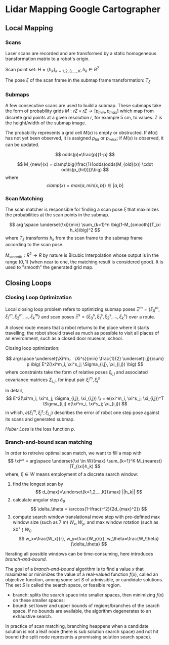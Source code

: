 # Lidar Mapping Google Cartographer

## Local Mapping

### Scans

Laser scans are recorded and are transformed by a static homogeneous transformation matrix to a robot's origin.

Scan point set: $H=\{h_k\}_{k=1,2,3,...,K}, h_k \in R^2$

The pose $\xi$ of the scan frame in the
submap frame transformation: $T_{\xi}$

### Submaps

A few consecutive scans are used to build a submap. 
These submaps take the form of probability grids $M : rZ × rZ \rightarrow [p_{min} , p_{max} ]$ which map from discrete grid points at a given resolution $r$, for example 5 cm, to values. $Z$ is the height/width of the submap image.

The probability represents a grid cell $M(x)$ is empty or obstructed. If $M(x)$ has not yet been observed, it is assigned $p_{hit}$ or $p_{miss}$; if $M(x)$ is observed, it can be updated.

$$
odds(p)=\frac{p}{1-p}
$$

$$
M_{new}(x) = clamp\big(\frac{1}{odds(odds(M_{old}(x)) \cdot odds(p_{hit}))}\big)
$$
where
$$
clamp(x) = max(a, min(x, b)) \in [a, b]
$$

### Scan Matching

The scan matcher is responsible for
finding a scan pose $\xi$ that maximizes the probabilities at the scan points in the submap.

$$
arg \space \underset{\xi}{min} \sum_{k=1}^n \big(1-M_{smooth}(T_\xi h_k)\big)^2
$$
where $T_\xi$ transforms $h_k$ from the scan frame to the submap
frame according to the scan pose.

$M_{smooth}: R^2 \rightarrow R$ by nature is Bicubic Interpolation whose output is in the range $(0, 1)$ (when near to one, the matching result is considered good). It is used to "smooth" the generated grid map.

## Closing Loops

### Closing Loop Optimization

Local closing loop problem refers to optimizing submap poses $\Xi^m = \{\xi^m_0, \xi^m_1, \xi^m_2, ..., \xi^m_k\}$ and scan poses $\Xi^s = \{\xi^s_0, \xi^s_1, \xi^s_2, ..., \xi^s_k\}$ over a route.

A closed route means that a robot returns to the place where it starts travelling; the robot should travel as much as possible to visit all places of an environment, such as a closed door museum, school.

Closing loop optimization:

$$
arg\space \underset{\Xi^m， \Xi^s}{min} \frac{1}{2} \underset{i,j}{\sum} p \big( E^2(\xi^m_i, \xi^s_j; \Sigma_{i,j}, \xi_{i,j}) \big)
$$
where constraints take the form of relative poses $\xi_{i,j}$ and associated covariance matrices $\Sigma_{i,j}$, for input pair $\xi^m_i, \xi^s_j$

In detail,
$$
E^2(\xi^m_i, \xi^s_j; \Sigma_{i,j}, \xi_{i,j}) 
\\ =
e(\xi^m_i, \xi^s_j; \xi_{i,j})^T \Sigma_{i,j} e(\xi^m_i, \xi^s_j; \xi_{i,j})
$$
in which, $e(\xi^m_i, \xi^s_j; \xi_{i,j})$ describes the error of robot one step pose against its scans and generated submap.

*Huber Loss* is the loss function $p$.

### Branch-and-bound scan matching

In order to retreive optimal scan match, we want to fill a map with 
$$
\xi^* = arg\space \underset{\xi \in W}{max} \sum_{k=1}^K M_{nearest}(T_{\xi}h_k)
$$
where, $\xi \in W$ means employment of a discrete search window:

1. find the longest scan by
$$
d_{max}=\underset{k=1,2,...,K}{\max} ||h_k||
$$
2. calculate angular step $\delta_\theta$
$$
\delta_\theta = \arccos(1-\frac{r^2}{2d_{max}^2})
$$
3. compute search window translational move step with pre-defined max window size (such as $7$ m) $W_x, W_y$, and max window rotation (such as $30^\circ$ ) $W_\theta$
$$
w_x=\frac{W_x}{r}, w_y=\frac{W_y}{r}, w_\theta=\frac{W_\theta}{\delta_\theta}
$$

Iterating all possible windows can be time-consuming, here introduces *branch-and-bound*.

The goal of a *branch-and-bound* algorithm is to find a value $x$ that maximizes or minimizes the value of a real-valued function $f(x)$, called an objective function, among some set $S$ of admissible, or candidate solutions. The set $S$ is called the search space, or feasible region. 

* branch: splits the search space into smaller spaces, then minimizing $f(x)$ on these smaller spaces;
* bound: set lower and upper bounds of regions/branches of the search space. If no bounds are available, the algorithm degenerates to an exhaustive search.

In practice of scan matching, branching heappens when a candidate solution is not a leaf node (there is sub solution search space) and not hit bound (the split node represents a promissing solution search space).